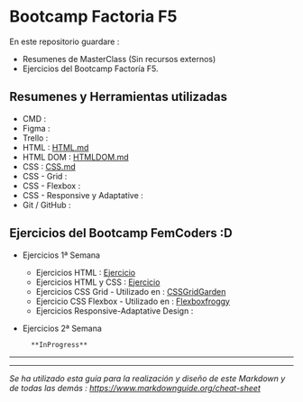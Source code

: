 # Bootcamp Factoria F5

En este repositorio guardare : 
- Resumenes de MasterClass (Sin recursos externos) 
- Ejercicios del Bootcamp Factoría F5.

## Resumenes y Herramientas utilizadas

- CMD : 
- Figma :
- Trello :
- HTML : [HTML.md](./HTML%20y%20CSS/HTML.md)
- HTML DOM : [HTMLDOM.md](./HTML%20y%20CSS/HTMLDOM.md)
- CSS : [CSS.md](./HTML%20y%20CSS/CSS.md)
- CSS - Grid :
- CSS - Flexbox : 
- CSS - Responsive y Adaptative :
- Git / GitHub :


## Ejercicios del Bootcamp FemCoders :D

- Ejercicios 1ª Semana
    - Ejercicios HTML : [Ejercicio](./HTML%20y%20CSS/Ejercicios%20HTML-CSS/2-Ejercicio%20HTML%20babysteps/ejercicio2.md)
    - Ejercicios HTML y CSS : [Ejercicio](./HTML%20y%20CSS/Ejercicios%20HTML-CSS/3-Ejercicio%20HTML%20y%20CSS3/ejercicio3.md)
    - Ejercicios CSS Grid - Utilizado en : [CSSGridGarden](https://cssgridgarden.com/#es)
    - Ejercicio CSS Flexbox - Utilizado en : [Flexboxfroggy](https://flexboxfroggy.com/#es)
    - Ejercicios Responsive-Adaptative Design : 

- Ejercicios 2ª Semana

        **InProgress**


---
---
*Se ha utilizado esta guía para la realización y diseño de este Markdown y de todas las demás : https://www.markdownguide.org/cheat-sheet*